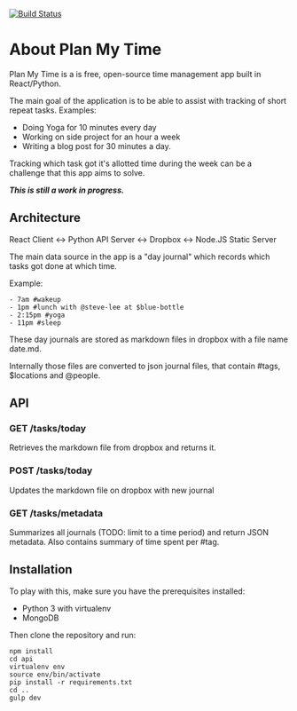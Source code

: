 [![Build Status](https://travis-ci.org/mb-dev/plan-my-time.svg?branch=master)](https://travis-ci.org/mb-dev/plan-my-time/)

# About Plan My Time
Plan My Time is a is free, open-source time management app built in React/Python.

The main goal of the application is to be able to assist with tracking of short repeat tasks.
Examples:
- Doing Yoga for 10 minutes every day
- Working on side project for an hour a week
- Writing a blog post for 30 minutes a day.

Tracking which task got it's allotted time during the week can be a challenge that this app aims to solve.

***This is still a work in progress.***

## Architecture

React Client <-> Python API Server       <-> Dropbox
             <-> Node.JS Static Server

The main data source in the app is a "day journal" which records which tasks got done at which time.

Example:
```
- 7am #wakeup
- 1pm #lunch with @steve-lee at $blue-bottle
- 2:15pm #yoga
- 11pm #sleep
```

These day journals are stored as markdown files in dropbox with a file name date.md.

Internally those files are converted to json journal files, that contain #tags, $locations and @people.

## API

### GET /tasks/today
Retrieves the markdown file from dropbox and returns it.

### POST /tasks/today
Updates the markdown file on dropbox with new journal

### GET /tasks/metadata
Summarizes all journals (TODO: limit to a time period) and return JSON metadata. Also contains summary of time spent per #tag.

## Installation
To play with this, make sure you have the prerequisites installed:
- Python 3 with virtualenv
- MongoDB

Then clone the repository and run:
```
npm install
cd api
virtualenv env
source env/bin/activate
pip install -r requirements.txt
cd ..
gulp dev
```
